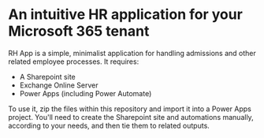 # An intuitive HR application for your Microsoft 365 tenant
RH App is a simple, minimalist application for handling admissions and other related employee processes. 
It requires:
+ A Sharepoint site
+ Exchange Online Server
+ Power Apps (including Power Automate)

To use it, zip the files within this repository and import it into a Power Apps project. You'll need to create the Sharepoint site and automations manually, according to your needs, and then tie them to related outputs.
